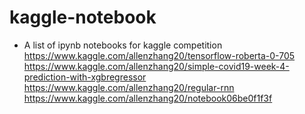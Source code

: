 # kaggle-notebook
- A list of ipynb notebooks for kaggle competition 
https://www.kaggle.com/allenzhang20/tensorflow-roberta-0-705
https://www.kaggle.com/allenzhang20/simple-covid19-week-4-prediction-with-xgbregressor
https://www.kaggle.com/allenzhang20/regular-rnn
https://www.kaggle.com/allenzhang20/notebook06be0f1f3f
